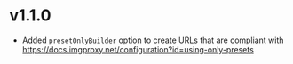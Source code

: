 # v1.1.0
- Added `presetOnlyBuilder` option to create URLs that are compliant with https://docs.imgproxy.net/configuration?id=using-only-presets 
